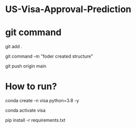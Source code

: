 # US-Visa-Approval-Prediction

# git command

git add .

git command -m "foder created structure"

git push origin main



# How to run?

conda create -n visa python=3.8 -y

conda activate visa

 pip install -r requirements.txt 
